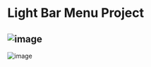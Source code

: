 # Light Bar Menu Project



![image](https://github.com/karim1safan/PROJECT_01_Light_Bar_Menu/assets/110535652/86d5c467-ba9c-4469-8e68-3640fb323060)
------------------------------------------------------------------------------------------------------------------------
![image](https://github.com/karim1safan/PROJECT_01_Light_Bar_Menu/assets/110535652/3751b4b2-a847-403b-9d53-ad2e4c544a11)
